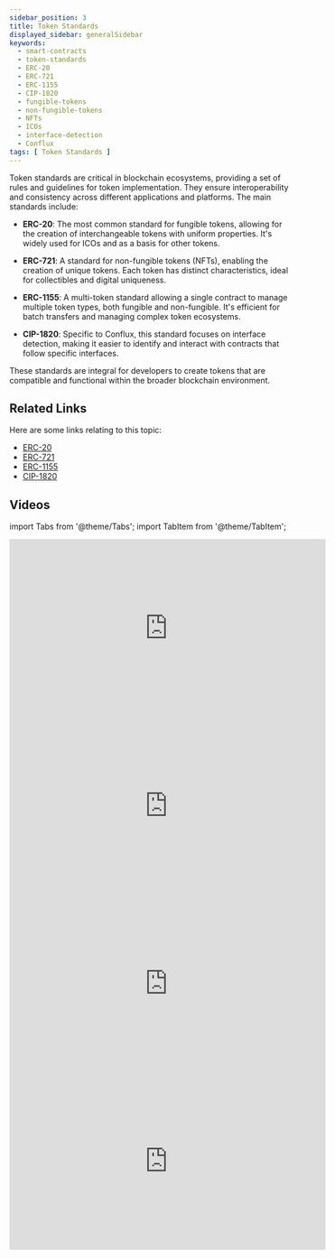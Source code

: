 ```yaml
---
sidebar_position: 3
title: Token Standards
displayed_sidebar: generalSidebar
keywords:
  - smart-contracts
  - token-standards
  - ERC-20
  - ERC-721
  - ERC-1155
  - CIP-1820
  - fungible-tokens
  - non-fungible-tokens
  - NFTs
  - ICOs
  - interface-detection
  - Conflux
tags: [ Token Standards ]
---
```


Token standards are critical in blockchain ecosystems, providing a set of rules and guidelines for token implementation. They ensure interoperability and consistency across different applications and platforms. The main standards include:

- **ERC-20**: The most common standard for fungible tokens, allowing for the creation of interchangeable tokens with uniform properties. It's widely used for ICOs and as a basis for other tokens.

- **ERC-721**: A standard for non-fungible tokens (NFTs), enabling the creation of unique tokens. Each token has distinct characteristics, ideal for collectibles and digital uniqueness.

- **ERC-1155**: A multi-token standard allowing a single contract to manage multiple token types, both fungible and non-fungible. It's efficient for batch transfers and managing complex token ecosystems.

- **CIP-1820**: Specific to Conflux, this standard focuses on interface detection, making it easier to identify and interact with contracts that follow specific interfaces.

These standards are integral for developers to create tokens that are compatible and functional within the broader blockchain environment.

## Related Links

Here are some links relating to this topic:

- [ERC-20](https://eips.ethereum.org/EIPS/eip-20)
- [ERC-721](https://eips.ethereum.org/EIPS/eip-721)
- [ERC-1155](https://eips.ethereum.org/EIPS/eip-1155)
- [CIP-1820](https://github.com/Conflux-Chain/CIPs/blob/master/CIPs/cip-1820.md)

## Videos

import Tabs from '@theme/Tabs';
import TabItem from '@theme/TabItem';

<Tabs>

  <TabItem value="overview" label="Overview">
<iframe width="560" height="315" src="https://www.youtube.com/embed/s-xAwQ-UtzM?si=unn8Ug1issImJsq6" title="YouTube video player" frameborder="0" allow="accelerometer; autoplay; clipboard-write; encrypted-media; gyroscope; picture-in-picture; web-share" allowfullscreen></iframe>
  </TabItem>

  <TabItem value="erc20" label="ERC-20">
<iframe width="560" height="315" src="https://www.youtube.com/embed/Re1OXraH-Ag?si=VjW2XidCXUBwlQ9N" title="YouTube video player" frameborder="0" allow="accelerometer; autoplay; clipboard-write; encrypted-media; gyroscope; picture-in-picture; web-share" allowfullscreen></iframe>
  </TabItem>

 <TabItem value="erc721" label="ERC-721">
<iframe width="560" height="315" src="https://www.youtube.com/embed/V7s0g8y5O78?si=j8IH8qzZ24ZybQeC" title="YouTube video player" frameborder="0" allow="accelerometer; autoplay; clipboard-write; encrypted-media; gyroscope; picture-in-picture; web-share" allowfullscreen></iframe>
  </TabItem>

  <TabItem value="erc1155" label="ERC-1155">
<iframe width="560" height="315" src="https://www.youtube.com/embed/jLsmgsrrfVM?si=YvXkEdZbegDJCHtO" title="YouTube video player" frameborder="0" allow="accelerometer; autoplay; clipboard-write; encrypted-media; gyroscope; picture-in-picture; web-share" allowfullscreen></iframe>
  </TabItem>

</Tabs>
